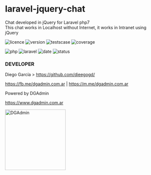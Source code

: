 # laravel-jquery-chat
Chat developed in jQuery for Laravel php7<br>
This chat works in Localhost without Internet, it works in Intranet using jQuery

![licence](https://img.shields.io/badge/licencia-MIT-red.svg?style=plastic)
![version](https://img.shields.io/badge/version-v0.2.1-blue.svg?style=plastic)
![testscase](https://img.shields.io/badge/testcase-0-green.svg?style=plastic)
![coverage](https://img.shields.io/badge/coverage-%250-yellow.svg?style=plastic)

![php](https://img.shields.io/badge/php->=7.1-yellow.svg?style=plastic)
![laravel](https://img.shields.io/badge/laravel-5.7.28-yellow.svg?style=plastic)
![date](https://img.shields.io/date/1557925074.svg?style=plastic)
![status](https://img.shields.io/badge/status-down-green.svg?style=plastic)

### DEVELOPER

Diego García > https://github.com/dieegogd/

<a rel="nofollow" target="_blank" href="https://fb.me/dgadmin.com.ar">https://fb.me/dgadmin.com.ar</a> |
<a rel="nofollow" target="_blank" href="https://m.me/dgadmin.com.ar">https://m.me/dgadmin.com.ar</a>

Powered by DGAdmin

<a target="_blank" href="https://www.dgadmin.com.ar">https://www.dgadmin.com.ar</a>

<img src="https://www.dgadmin.com.ar/images/logo-slider-old.png" width="200" alt="DGAdmin">
